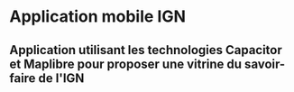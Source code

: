 # Application mobile IGN
## Application utilisant les technologies Capacitor et Maplibre pour proposer une vitrine du savoir-faire de l'IGN
